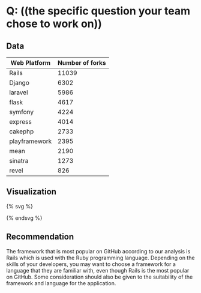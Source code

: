 # Q: ((the specific question your team chose to work on))

## Data


| Web Platform 	| Number of forks |
|--------------------|-----------------------|
| Rails | 11039 | 
| Django | 6302 |
| laravel | 5986|
| flask | 4617 |
| symfony | 4224 |
| express | 4014 |
| cakephp | 2733
| playframework | 2395 |
| mean | 2190 |
| sinatra | 1273 |
| revel | 826 |


## Visualization

{% svg %}

<!-- a barchart -->
<rect x="0" width="20" height="110.39" style="fill:rgb(0,0,255);stroke-width:3;stroke:rgb(0,0,0)" />
<rect x="30" width="20" height="63.02" style="fill:rgb(0,0,255);stroke-width:3;stroke:rgb(0,0,0)" />
<rect x="60" width="20" height="59.86" style="fill:rgb(0,0,255);stroke-width:3;stroke:rgb(0,0,0)" />
<rect x="90" width="20" height="46.17" style="fill:rgb(0,0,255);stroke-width:3;stroke:rgb(0,0,0)" />
<rect x="120" width="20" height="42.24" style="fill:rgb(0,0,255);stroke-width:3;stroke:rgb(0,0,0)" />
<rect x="150" width="20" height="40.14" style="fill:rgb(0,0,255);stroke-width:3;stroke:rgb(0,0,0)" />
<rect x="180" width="20" height="27.33" style="fill:rgb(0,0,255);stroke-width:3;stroke:rgb(0,0,0)" />
<rect x="210" width="20" height="23.95" style="fill:rgb(0,0,255);stroke-width:3;stroke:rgb(0,0,0)" />
<rect x="240" width="20" height="21.90" style="fill:rgb(0,0,255);stroke-width:3;stroke:rgb(0,0,0)" />
<rect x="270" width="20" height="12.73" style="fill:rgb(0,0,255);stroke-width:3;stroke:rgb(0,0,0)" />
<rect x="300" width="20" height="8.26" style="fill:rgb(0,0,255);stroke-width:3;stroke:rgb(0,0,0)" />

{% endsvg %}


## Recommendation

The framework that is most popular on GitHub according to our analysis is Rails which is used with the Ruby programming language.  Depending on the skills of your developers, you may want to choose a framework for a language that they are familiar with, even  though Rails is the most popular on GitHub.  Some consideration should also be given to the suitability of the framework and language for the application.